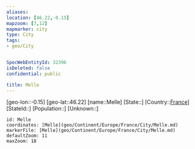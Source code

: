 ```yaml
---
aliases: 
location: [46.22,-0.15]
mapzoom: [7,12] 
mapmarker: city 
type: City
tags:
- geo/City


SpocWebEntityId: 32396
isDeleted: false
confidential: public

title: Melle
---
```

[geo-lon::-0.15]
[geo-lat::46.22]
[name::Melle]
[State::]
[Country::[France](geo/Continent/Europe/France.md)]
[StateId::]
[Population::]
[Unknown::]


```leaflet
id: Melle
coordinates: [Melle](geo/Continent/Europe/France/City/Melle.md)
markerFile: [Melle](geo/Continent/Europe/France/City/Melle.md)
defaultZoom: 11 
maxZoom: 18
```


